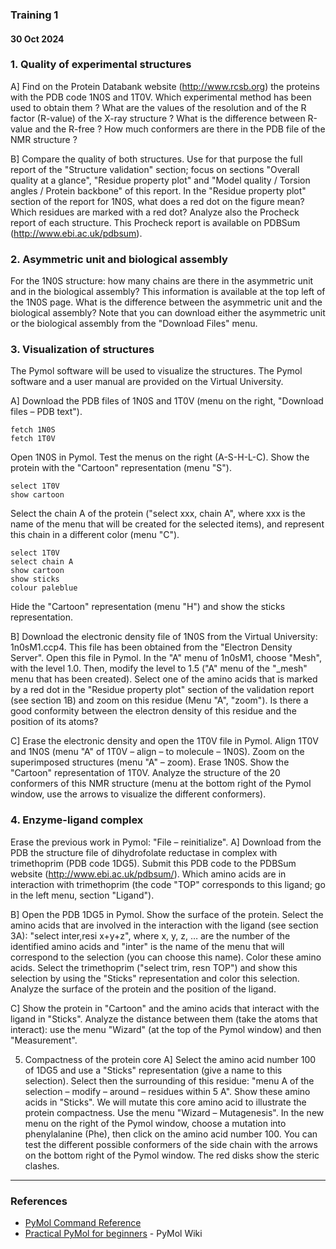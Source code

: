 ### Training 1
#### 30 Oct 2024

### 1. Quality of experimental structures

A] Find on the Protein Databank website (http://www.rcsb.org) the proteins with the PDB code
1N0S and 1T0V. Which experimental method has been used to obtain them ? What are the
values of the resolution and of the R factor (R-value) of the X-ray structure ? What is the
difference between R-value and the R-free ? How much conformers are there in the PDB file
of the NMR structure ?

B] Compare the quality of both structures. Use for that purpose the full report of the "Structure
validation" section; focus on sections "Overall quality at a glance", "Residue property plot" and
"Model quality / Torsion angles / Protein backbone" of this report. In the "Residue property
plot" section of the report for 1N0S, what does a red dot on the figure mean? Which residues
are marked with a red dot?
Analyze also the Procheck report of each structure. This Procheck report is available on
PDBSum (http://www.ebi.ac.uk/pdbsum).

### 2. Asymmetric unit and biological assembly

For the 1N0S structure: how many chains are there in the asymmetric unit and in the biological
assembly? This information is available at the top left of the 1N0S page. What is the difference
between the asymmetric unit and the biological assembly?
Note that you can download either the asymmetric unit or the biological assembly from the
"Download Files" menu.

### 3. Visualization of structures

The Pymol software will be used to visualize the structures. The Pymol software and a user
manual are provided on the Virtual University.

A] Download the PDB files of 1N0S and 1T0V (menu on the right, "Download files – PDB
text"). 

```
fetch 1N0S
fetch 1T0V
```

Open 1N0S in Pymol. Test the menus on the right (A-S-H-L-C). Show the protein with
the "Cartoon" representation (menu "S"). 

```
select 1T0V
show cartoon
```

Select the chain A of the protein ("select xxx, chain A", where xxx is the name of the menu that will be created for the selected items), and represent this chain in a different color (menu "C").

```
select 1T0V
select chain A
show cartoon
show sticks
colour paleblue
```


Hide the "Cartoon" representation (menu "H") and show the sticks representation.

B] Download the electronic density file of 1N0S from the Virtual University: 1n0sM1.ccp4.
This file has been obtained from the "Electron Density Server". Open this file in Pymol. In the
"A" menu of 1n0sM1, choose "Mesh", with the level 1.0. Then, modify the level to 1.5 ("A"
menu of the "_mesh" menu that has been created). Select one of the amino acids that is marked
by a red dot in the "Residue property plot" section of the validation report (see section 1B) and
zoom on this residue (Menu "A", "zoom"). Is there a good conformity between the electron
density of this residue and the position of its atoms?

C] Erase the electronic density and open the 1T0V file in Pymol. Align 1T0V and 1N0S (menu
"A" of 1T0V – align – to molecule – 1N0S). Zoom on the superimposed structures (menu "A"
– zoom). Erase 1N0S. Show the "Cartoon" representation of 1T0V. Analyze the structure of the
20 conformers of this NMR structure (menu at the bottom right of the Pymol window, use the
arrows to visualize the different conformers).

### 4. Enzyme-ligand complex

Erase the previous work in Pymol: "File – reinitialize".
A] Download from the PDB the structure file of dihydrofolate reductase in complex with
trimethoprim (PDB code 1DG5). Submit this PDB code to the PDBSum website
(http://www.ebi.ac.uk/pdbsum/). Which amino acids are in interaction with trimethoprim (the code "TOP" corresponds to this ligand; go in the left menu, section "Ligand").

B] Open the PDB 1DG5 in Pymol. Show the surface of the protein. Select the amino acids that
are involved in the interaction with the ligand (see section 3A): "select inter,resi x+y+z", where
x, y, z, … are the number of the identified amino acids and "inter" is the name of the menu that
will correspond to the selection (you can choose this name). Color these amino acids. Select
the trimethoprim ("select trim, resn TOP") and show this selection by using the "Sticks"
representation and color this selection. Analyze the surface of the protein and the position of
the ligand.

C] Show the protein in "Cartoon" and the amino acids that interact with the ligand in "Sticks".
Analyze the distance between them (take the atoms that interact): use the menu "Wizard" (at
the top of the Pymol window) and then "Measurement".

5. Compactness of the protein core
A] Select the amino acid number 100 of 1DG5 and use a "Sticks" representation (give a name
to this selection). Select then the surrounding of this residue: "menu A of the selection – modify 
– around – residues within 5 A". Show these amino acids in "Sticks". We will mutate this core
amino acid to illustrate the protein compactness. Use the menu "Wizard – Mutagenesis". In the
new menu on the right of the Pymol window, choose a mutation into phenylalanine (Phe), then
click on the amino acid number 100. You can test the different possible conformers of the side
chain with the arrows on the bottom right of the Pymol window. The red disks show the steric
clashes.



---
### References 
- [PyMol Command Reference](https://pymol.org/pymol-command-ref.html)
- [Practical PyMol for beginners](https://pymolwiki.org/index.php/Practical_Pymol_for_Beginners) - PyMol Wiki
